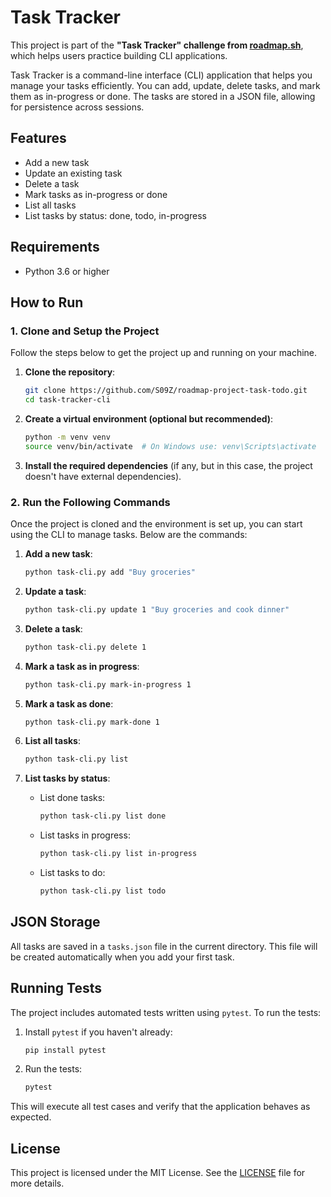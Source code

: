 # Task Tracker

This project is part of the **"Task Tracker" challenge from [roadmap.sh](https://roadmap.sh/projects/task-tracker)**, which helps users practice building CLI applications.

Task Tracker is a command-line interface (CLI) application that helps you manage your tasks efficiently. You can add, update, delete tasks, and mark them as in-progress or done. The tasks are stored in a JSON file, allowing for persistence across sessions.

## Features

- Add a new task
- Update an existing task
- Delete a task
- Mark tasks as in-progress or done
- List all tasks
- List tasks by status: done, todo, in-progress

## Requirements

- Python 3.6 or higher

## How to Run

### 1. Clone and Setup the Project

Follow the steps below to get the project up and running on your machine.

1. **Clone the repository**:

    ```bash
    git clone https://github.com/S09Z/roadmap-project-task-todo.git
    cd task-tracker-cli
    ```

2. **Create a virtual environment (optional but recommended)**:

    ```bash
    python -m venv venv
    source venv/bin/activate  # On Windows use: venv\Scripts\activate
    ```

3. **Install the required dependencies** (if any, but in this case, the project doesn't have external dependencies).

### 2. Run the Following Commands

Once the project is cloned and the environment is set up, you can start using the CLI to manage tasks. Below are the commands:

1. **Add a new task**:

    ```bash
    python task-cli.py add "Buy groceries"
    ```

2. **Update a task**:

    ```bash
    python task-cli.py update 1 "Buy groceries and cook dinner"
    ```

3. **Delete a task**:

    ```bash
    python task-cli.py delete 1
    ```

4. **Mark a task as in progress**:

    ```bash
    python task-cli.py mark-in-progress 1
    ```

5. **Mark a task as done**:

    ```bash
    python task-cli.py mark-done 1
    ```

6. **List all tasks**:

    ```bash
    python task-cli.py list
    ```

7. **List tasks by status**:

    - List done tasks:
      ```bash
      python task-cli.py list done
      ```

    - List tasks in progress:
      ```bash
      python task-cli.py list in-progress
      ```

    - List tasks to do:
      ```bash
      python task-cli.py list todo
      ```

## JSON Storage

All tasks are saved in a `tasks.json` file in the current directory. This file will be created automatically when you add your first task.

## Running Tests

The project includes automated tests written using `pytest`. To run the tests:

1. Install `pytest` if you haven't already:

    ```bash
    pip install pytest
    ```

2. Run the tests:

    ```bash
    pytest
    ```

This will execute all test cases and verify that the application behaves as expected.

## License

This project is licensed under the MIT License. See the [LICENSE](LICENSE) file for more details.
